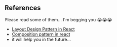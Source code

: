 ## References

Please read some of them... I'm begging you 😭😭😭

- [Layout Design Pattern in React]("https://medium.com/@vitorbritto/react-design-patterns-layout-components-pattern-455c98e0bf92")
- [Composition pattern in react]("https://dev.to/ricardolmsilva/composition-pattern-in-react-28mj")
- it will help you in the future...
